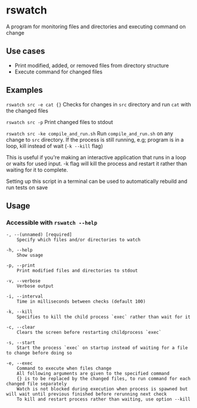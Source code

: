 # rswatch
A program for monitoring files and directories and executing command on change

## Use cases
* Print modified, added, or removed files from directory structure
* Execute command for changed files


## Examples

`rswatch src -e cat {}` Checks for changes in `src` directory and run `cat` with the changed files

`rswatch src -p` Print changed files to stdout

`rswatch src -ke compile_and_run.sh` Run `compile_and_run.sh` on any change to `src` directory. If the process is still running, e.g; program is in a loop, kill instead of wait (`-k --kill` flag)

This is useful if you're making an interactive application that runs in a loop or waits for used input. -k flag will kill the process and restart it rather than waiting for it to complete.

Setting up this script in a terminal can be used to automatically rebuild and run tests on save

## Usage
### Accessible with `rswatch --help`

    -, --(unnamed) [required]
        Specify which files and/or directories to watch

    -h, --help 
        Show usage

    -p, --print 
        Print modified files and directories to stdout

    -v, --verbose 
        Verbose output

    -i, --interval 
        Time in milliseconds between checks (default 100)

    -k, --kill 
        Specifies to kill the child process `exec` rather than wait for it

    -c, --clear 
        Clears the screen before restarting childprocess `exec`

    -s, --start 
        Start the process `exec` on startup instead of waiting for a file to change before doing so

    -e, --exec 
        Command to execute when files change
        All following arguments are given to the specified command
        {} is to be replaced by the changed files, to run command for each changed file separately
        Watch is not blocked during execution when process is spawned but will wait until previous finished before rerunning next check
        To kill and restart process rather than waiting, use option --kill
